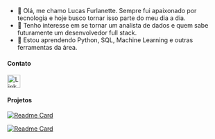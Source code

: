 - 👋 Olá, me chamo Lucas Furlanette. Sempre fui apaixonado por tecnologia e hoje busco tornar isso parte do meu dia a dia.
- 👀 Tenho interesse em se tornar um analista de dados e quem sabe futuramente um desenvolvedor full stack.
- 🌱 Estou aprendendo Python, SQL, Machine Learning e outras ferramentas da área.

#### Contato

[<img src='https://img.shields.io/badge/LinkedIn-0077B5?style=for-the-badge&logo=linkedin&logoColor=white' alt='Linkedin' height='30'>](https://www.linkedin.com/in/lucas-furlanette/)

#### Projetos

[![Readme Card](https://github-readme-stats.vercel.app/api/pin/?username=lucas-furlanette&repo=eda-eleicoes2022)](https://github.com/lucas-furlanette/eda-eleicoes2022)

[![Readme Card](https://github-readme-stats.vercel.app/api/pin/?username=lucas-furlanette&repo=eda-loggi)](https://github.com/lucas-furlanette/eda-loggi)


<!---
lucas-furlanette/lucas-furlanette is a ✨ special ✨ repository because its `README.md` (this file) appears on your GitHub profile.
You can click the Preview link to take a look at your changes.
--->
